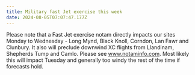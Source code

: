 ```yaml
---
title: Military fast Jet exercise this week
date: 2024-08-05T07:07:47.177Z
---
```

Please note that a Fast Jet exercise notam directly impacts our sites Monday to Wednesday - Long Mynd, Black Knoll, Corndon,  Lan Fawr and Clunbury.  It also will preclude downwind XC flights from Llandinam, Shepherds Tump and Camlo.  Please see www.notaminfo.com.  Most likely this will impact Tuesday and generally too windy the rest of the time if forecasts hold.